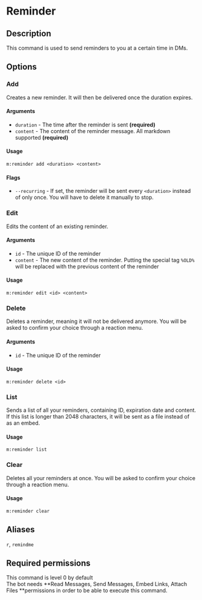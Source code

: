 # Reminder

## Description

This command is used to send reminders to you at a certain time in DMs.

## Options

### Add

Creates a new reminder. It will then be delivered once the duration expires.

#### Arguments

* `duration` - The time after the reminder is sent **(required)**
* `content` - The content of the reminder message. All markdown supported **(required)**

#### Usage

```
m:reminder add <duration> <content>
```

#### Flags

* `--recurring` - If set, the reminder will be sent every `<duration>` instead of only once. You will have to delete it manually to stop.

### Edit

Edits the content of an existing reminder.

#### Arguments

* `id` - The unique ID of the reminder
* `content` - The new content of the reminder. Putting the special tag `%OLD%` will be replaced with the previous content of the reminder

#### Usage

```
m:reminder edit <id> <content>
```

### Delete

Deletes a reminder, meaning it will not be delivered anymore. You will be asked to confirm your choice through a reaction menu.

#### Arguments

* `id` - The unique ID of the reminder

#### Usage

```
m:reminder delete <id>
```

### List

Sends a list of all your reminders, containing ID, expiration date and content. If this list is longer than 2048 characters, it will be sent as a file instead of as an embed.

#### Usage

```
m:reminder list
```

### Clear

Deletes all your reminders at once. You will be asked to confirm your choice through a reaction menu.

#### Usage

```
m:reminder clear
```

## Aliases

`r`, `remindme`

## Required permissions

This command is level 0 by default\
The bot needs **Read Messages, Send Messages, Embed Links, Attach Files **permissions in order to be able to execute this command.
